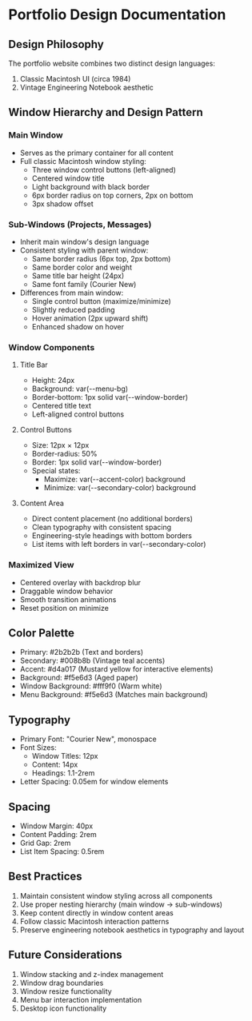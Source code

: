 # Portfolio Design Documentation

## Design Philosophy
The portfolio website combines two distinct design languages:
1. Classic Macintosh UI (circa 1984)
2. Vintage Engineering Notebook aesthetic

## Window Hierarchy and Design Pattern

### Main Window
- Serves as the primary container for all content
- Full classic Macintosh window styling:
  - Three window control buttons (left-aligned)
  - Centered window title
  - Light background with black border
  - 6px border radius on top corners, 2px on bottom
  - 3px shadow offset

### Sub-Windows (Projects, Messages)
- Inherit main window's design language
- Consistent styling with parent window:
  - Same border radius (6px top, 2px bottom)
  - Same border color and weight
  - Same title bar height (24px)
  - Same font family (Courier New)
- Differences from main window:
  - Single control button (maximize/minimize)
  - Slightly reduced padding
  - Hover animation (2px upward shift)
  - Enhanced shadow on hover

### Window Components
1. Title Bar
   - Height: 24px
   - Background: var(--menu-bg)
   - Border-bottom: 1px solid var(--window-border)
   - Centered title text
   - Left-aligned control buttons

2. Control Buttons
   - Size: 12px × 12px
   - Border-radius: 50%
   - Border: 1px solid var(--window-border)
   - Special states:
     - Maximize: var(--accent-color) background
     - Minimize: var(--secondary-color) background

3. Content Area
   - Direct content placement (no additional borders)
   - Clean typography with consistent spacing
   - Engineering-style headings with bottom borders
   - List items with left borders in var(--secondary-color)

### Maximized View
- Centered overlay with backdrop blur
- Draggable window behavior
- Smooth transition animations
- Reset position on minimize

## Color Palette
- Primary: #2b2b2b (Text and borders)
- Secondary: #008b8b (Vintage teal accents)
- Accent: #d4a017 (Mustard yellow for interactive elements)
- Background: #f5e6d3 (Aged paper)
- Window Background: #fff9f0 (Warm white)
- Menu Background: #f5e6d3 (Matches main background)

## Typography
- Primary Font: "Courier New", monospace
- Font Sizes:
  - Window Titles: 12px
  - Content: 14px
  - Headings: 1.1-2rem
- Letter Spacing: 0.05em for window elements

## Spacing
- Window Margin: 40px
- Content Padding: 2rem
- Grid Gap: 2rem
- List Item Spacing: 0.5rem

## Best Practices
1. Maintain consistent window styling across all components
2. Use proper nesting hierarchy (main window → sub-windows)
3. Keep content directly in window content areas
4. Follow classic Macintosh interaction patterns
5. Preserve engineering notebook aesthetics in typography and layout

## Future Considerations
1. Window stacking and z-index management
2. Window drag boundaries
3. Window resize functionality
4. Menu bar interaction implementation
5. Desktop icon functionality 